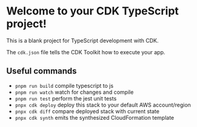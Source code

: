 # Welcome to your CDK TypeScript project!

This is a blank project for TypeScript development with CDK.

The `cdk.json` file tells the CDK Toolkit how to execute your app.

## Useful commands

 * `pnpm run build`   compile typescript to js
 * `pnpm run watch`   watch for changes and compile
 * `pnpm run test`    perform the jest unit tests
 * `pnpx cdk deploy`      deploy this stack to your default AWS account/region
 * `pnpx cdk diff`        compare deployed stack with current state
 * `pnpx cdk synth`       emits the synthesized CloudFormation template
